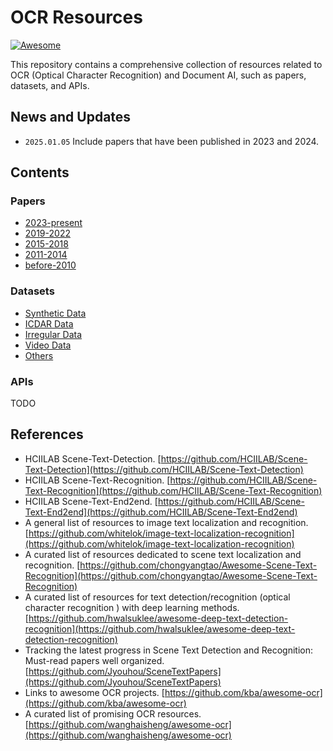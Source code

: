 # OCR Resources
[![Awesome](https://cdn.rawgit.com/sindresorhus/awesome/d7305f38d29fed78fa85652e3a63e154dd8e8829/media/badge.svg)](https://github.com/sindresorhus/awesome)

This repository contains a comprehensive collection of resources related to OCR (Optical Character Recognition) and Document AI, such as papers, datasets, and APIs.

## News and Updates
* ```2025.01.05``` Include papers that have been published in 2023 and 2024.

## Contents

### Papers
  - [2023-present](papers/papers_by_year/2023-present.md)
  - [2019-2022](papers/papers_by_year/2019-2022.md)
  - [2015-2018](papers/papers_by_year/2015-2018.md)
  - [2011-2014](papers/papers_by_year/2011-2014.md)
  - [before-2010](papers/papers_by_year/before-2010.md)

### Datasets
  - [Synthetic Data](datasets/SYNTH_DATA)
  - [ICDAR Data](datasets/ICDAR_DATA)
  - [Irregular Data](datasets/IRREGULAR_DATA)
  - [Video Data](datasets/VIDEO_DATA)
  - [Others](datasets/Others)

### APIs
TODO

## References
  - HCIILAB Scene-Text-Detection. [https://github.com/HCIILAB/Scene-Text-Detection](https://github.com/HCIILAB/Scene-Text-Detection)
  - HCIILAB Scene-Text-Recognition. [https://github.com/HCIILAB/Scene-Text-Recognition](https://github.com/HCIILAB/Scene-Text-Recognition)
  - HCIILAB Scene-Text-End2end. [https://github.com/HCIILAB/Scene-Text-End2end](https://github.com/HCIILAB/Scene-Text-End2end)
  - A general list of resources to image text localization and recognition. [https://github.com/whitelok/image-text-localization-recognition](https://github.com/whitelok/image-text-localization-recognition)
  - A curated list of resources dedicated to scene text localization and recognition. [https://github.com/chongyangtao/Awesome-Scene-Text-Recognition](https://github.com/chongyangtao/Awesome-Scene-Text-Recognition)
  - A curated list of resources for text detection/recognition (optical character recognition ) with deep learning methods. [https://github.com/hwalsuklee/awesome-deep-text-detection-recognition](https://github.com/hwalsuklee/awesome-deep-text-detection-recognition)
  - Tracking the latest progress in Scene Text Detection and Recognition: Must-read papers well organized. [https://github.com/Jyouhou/SceneTextPapers](https://github.com/Jyouhou/SceneTextPapers)
  - Links to awesome OCR projects. [https://github.com/kba/awesome-ocr](https://github.com/kba/awesome-ocr)
  - A curated list of promising OCR resources. [https://github.com/wanghaisheng/awesome-ocr](https://github.com/wanghaisheng/awesome-ocr)

